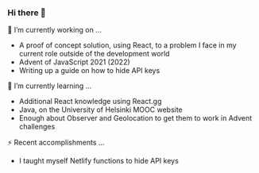 ### Hi there 👋

🔭 I’m currently working on ...
- A proof of concept solution, using React, to a problem I face in my current role outside of the development world
- Advent of JavaScript 2021 (2022)
- Writing up a guide on how to hide API keys

🌱 I’m currently learning ...
- Additional React knowledge using React.gg
- Java, on the University of Helsinki MOOC website
- Enough about Observer and Geolocation to get them to work in Advent challenges

⚡ Recent accomplishments ...
- I taught myself Netlify functions to hide API keys

<!--
**mreed4/mreed4** is a ✨ _special_ ✨ repository because its `README.md` (this file) appears on your GitHub profile.

Here are some ideas to get you started:

- 🔭 I’m currently working on ...
- 🌱 I’m currently learning ...
- 👯 I’m looking to collaborate on ...
- 🤔 I’m looking for help with ...
- 💬 Ask me about ...
- 📫 How to reach me: ...
- 😄 Pronouns: ...
- ⚡ Fun fact: ...
-->
